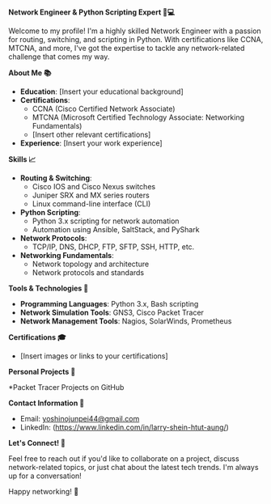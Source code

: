 **Network Engineer & Python Scripting Expert 🤖💻**

Welcome to my profile! I'm a highly skilled Network Engineer with a passion for routing, switching, and scripting in Python. With certifications like CCNA, MTCNA, and more, I've got the expertise to tackle any network-related challenge that comes my way.

**About Me 📚**

* **Education**: [Insert your educational background]
* **Certifications**:
	+ CCNA (Cisco Certified Network Associate)
	+ MTCNA (Microsoft Certified Technology Associate: Networking Fundamentals)
	+ [Insert other relevant certifications]
* **Experience**: [Insert your work experience]

**Skills 📈**

* **Routing & Switching**:
	+ Cisco IOS and Cisco Nexus switches
	+ Juniper SRX and MX series routers
	+ Linux command-line interface (CLI)
* **Python Scripting**:
	+ Python 3.x scripting for network automation
	+ Automation using Ansible, SaltStack, and PyShark
* **Network Protocols**:
	+ TCP/IP, DNS, DHCP, FTP, SFTP, SSH, HTTP, etc.
* **Networking Fundamentals**:
	+ Network topology and architecture
	+ Network protocols and standards

**Tools & Technologies 🔧**

* **Programming Languages**: Python 3.x, Bash scripting
* **Network Simulation Tools**: GNS3, Cisco Packet Tracer
* **Network Management Tools**: Nagios, SolarWinds, Prometheus

**Certifications 🎓**

* [Insert images or links to your certifications]

**Personal Projects 🤔**

*Packet Tracer Projects on GitHub

**Contact Information 📲**

* Email: yoshinojunpei44@gmail.com
* LinkedIn: (https://www.linkedin.com/in/larry-shein-htut-aung/)


**Let's Connect! 💬**

Feel free to reach out if you'd like to collaborate on a project, discuss network-related topics, or just chat about the latest tech trends. I'm always up for a conversation!

Happy networking! 🤝
